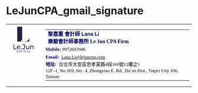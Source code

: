 # LeJunCPA_gmail_signature
<table border="0" width="500" cellspacing="0" cellpadding="0">
  <tbody>
    <tr>
      <td style="vertical-align: top; padding-right: 10px;" width="80">
        <img src="https://raw.githubusercontent.com/lana425/LeJunCPA_gmail_signature/main/LeJunCPA_LOGO.jpg"
             style="width: 80px; border-radius: 10%; display: block; margin: 0 auto;"
             width="80" />
      </td>
      <td style="font-size: 1em; padding-left: 10px; vertical-align: top;">
        <table style="width: 100%; max-width: 400px; line-height: 1.3; font-family: Georgia, serif; font-size: 90%; color: #000001;" border="0" cellspacing="0" cellpadding="0">
          <tbody>
            <tr>
              <td style="padding-bottom: 2px;">
                <div style="font-family: 'Noto Sans TC', sans-serif; font-size: 1.1em; color: #000066; font-weight: 600;">
                  黎嘉蕙 會計師 Lana Li
                </div>
              </td>
            </tr>
            <tr>
              <td style="padding-bottom: 2px;">
                <div style="font-family: serif; font-size: 1.1em; color: #000066; font-weight: 600;">
                  樂駿會計師事務所 Le Jun CPA Firm
                </div>
              </td>
            </tr>
            <tr>
              <td style="padding: 2px 0;">
                <div style="font-family: Georgia, serif;">
                  <span style="font-weight: 600; color: #000066;">Mobile:&nbsp;</span>0972693946
                </div>
              </td>
            </tr>
            <tr>
              <td style="padding: 2px 0;">
                <div style="font-family: Georgia, serif;">
                  <span style="font-weight: 600; color: #000066;">Email:&nbsp;</span>
                  <a style="color: #000001;" href="mailto:Lana.Li@lejuncpa.com" target="_blank" rel="noopener">Lana.Li@lejuncpa.com</a>
                </div>
              </td>
            </tr>
            <tr>
              <td style="padding: 2px 0;">
                <div style="font-family: Georgia, serif;">
                  <span style="font-weight: 600; color: #000066;">地址:&nbsp;</span>
                  台北市大安區忠孝東路4段169號12樓之1<br />
                  12F.-1, No.169, Sec. 4, Zhongxiao E. Rd., Da’an Dist., Taipei City 106, Taiwan
                </div>
              </td>
            </tr>
          </tbody>
        </table>
      </td>
    </tr>
  </tbody>
</table>
